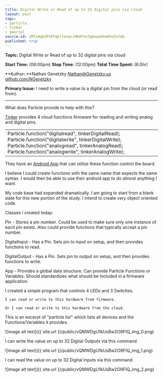 ```yaml
---
title: Digital Write or Read of up to 32 digital pins via cloud
layout: post
tags:
- particle
- tinker
- gabriel
source-id: 1MfsHqb2PtRfqkllonqriMbOFVn3qAxwobkmKheZnfAQ
published: true
---
```

**Topic:** Digital Write or Read of up to 32 digital pins via cloud 

**Start Time:** (06:00pm)	**Stop Time:** (12:00pm)	**Total Time Spent:** (6.0hr)

**Author: **Nathan Genetzky		[Nathan@Genetzky.us](mailto:Nathan@Genetzky.us)		[github.com/NGenetzky](https://github.com/NGenetzky)

**Primary Issue:** I need to write a value to a digital pin from the cloud (or read from).

* * *


What does Particle provide to help with this?

[Tinker](https://github.com/spark/firmware/blob/60f703bd4165a292f89124a7e3755e4eb37b1a03/user/applications/tinker/application.cpp) provides 4 cloud functions firmware for reading and writing analog and digital pins.

<table>
  <tr>
    <td>Particle.function("digitalread", tinkerDigitalRead);
Particle.function("digitalwrite", tinkerDigitalWrite);
Particle.function("analogread", tinkerAnalogRead);
Particle.function("analogwrite", tinkerAnalogWrite);</td>
  </tr>
</table>


They have an [Android App](https://play.google.com/store/apps/details?id=io.particle.android.app&hl=en) that can utilize these function control the board.

I believe I could create functions with the same name that expects the same syntax. I would then be able to use their android app to do almost anything I want.

My code base had expanded dramatically. I am going to start from a blank slate for this new portion of the study. I intend to create very object oriented code.

Classes I created today:

Pin - Stores a pin number. Could be used to make sure only one instance of each pin exists. Also could provide functions that typically accept a pin number.

DigitalInput - Has a Pin. Sets pin to input on setup, and then provides functions to read.

DigitalOutput - Has a Pin. Sets pin to output on setup, and then provides functions to write.

App - Provides a global data structure. Can provide Particle Functions or Variables. Should standardizes what should be included in a firmware application.

I created a simple program that controls 4 LEDs and 3 Switches.

	I can read or write to this hardware from firmware.

	Or I can read or write to this hardware from the cloud.

This is an excerpt of "particle list" which lists all devices and the Functions/Variables it provides.

![image alt text]({{ site.url }}/public/vQMWDgU1kUsBw2O9FIQ_img_0.png)

I can write the value on up to 32 Digital Outputs via this command.

![image alt text]({{ site.url }}/public/vQMWDgU1kUsBw2O9FIQ_img_1.png)

I can read the value on up to 32 Digital Inputs via this command.

![image alt text]({{ site.url }}/public/vQMWDgU1kUsBw2O9FIQ_img_2.png)


